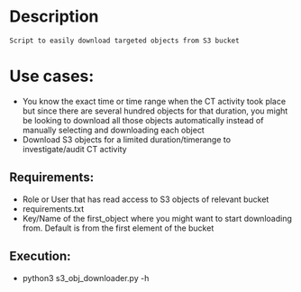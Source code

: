 # Description
	Script to easily download targeted objects from S3 bucket


# Use cases:
- You know the exact time or time range when the CT activity took place but since there are several hundred objects for that duration, you might be looking to download all those objects automatically instead of manually selecting and downloading each object
- Download S3 objects for a limited duration/timerange to investigate/audit CT activity


## **Requirements**:
- Role or User that has read access to S3 objects of relevant bucket
- requirements.txt
- Key/Name of the first_object where you might want to start downloading from. Default is from the first element of the bucket

## **Execution**:
- python3 s3_obj_downloader.py -h